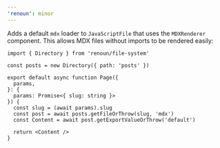 ```yaml
---
'renoun': minor
---
```


Adds a default `mdx` loader to `JavaScriptFile` that uses the `MDXRenderer` component. This allows MDX files without imports to be rendered easily:

```tsx
import { Directory } from 'renoun/file-system'

const posts = new Directory({ path: 'posts' })

export default async function Page({
  params,
}: {
  params: Promise<{ slug: string }>
}) {
  const slug = (await params).slug
  const post = await posts.getFileOrThrow(slug, 'mdx')
  const Content = await post.getExportValueOrThrow('default')

  return <Content />
}
```

